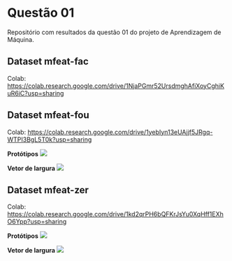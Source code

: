 # Questão 01
Repositório com resultados da questão 01 do projeto de Aprendizagem de Máquina.

## Dataset mfeat-fac
Colab: https://colab.research.google.com/drive/1NjaPGmr52UrsdmghAfiXoyCghiKuR6iC?usp=sharing

## Dataset mfeat-fou
Colab: https://colab.research.google.com/drive/1yebIyn13eUAjjf5JRgq-WTPI3BgL5T0k?usp=sharing

**Protótipos**
<img src="figures/s g.png">

**Vetor de largura**
<img src="figures/s fou.png">

## Dataset mfeat-zer
Colab: https://colab.research.google.com/drive/1kd2qrPH6bQFKrJsYu0XqHff1EXhO6Ypp?usp=sharing

**Protótipos**
<img src="figures/g zer.png">

**Vetor de largura**
<img src="figures/s zer.png">
